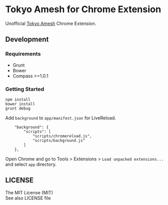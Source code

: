 Tokyo Amesh for Chrome Extension
==========================

Unofficial [Tokyo Amesh](http://tokyo-ame.jwa.or.jp/) Chrome Extension.

## Development

### Requirements

* Grunt
* Bower
* Compass >=1.0.1

### Getting Started

```
npm install
bower install
grunt debug
```

Add ``background`` to ``app/manifest.json`` for LiveReload.

```
    "background": {
        "scripts": [
            "scripts/chromereload.js",
            "scripts/background.js"
        ]
    },
```

Open Chrome and go to Tools > Extensions > ``Load unpacked extensions...`` and select ``app`` directory.


## LICENSE

The MIT License (MIT)  
See also LICENSE file
